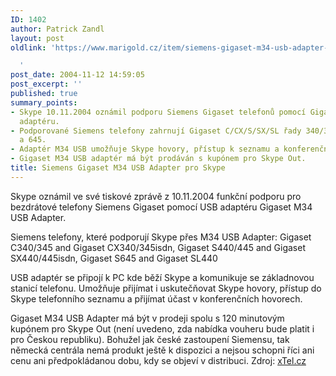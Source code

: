 ```yaml
---
ID: 1402
author: Patrick Zandl
layout: post
oldlink: 'https://www.marigold.cz/item/siemens-gigaset-m34-usb-adapter-pro-skype

  '
post_date: 2004-11-12 14:59:05
post_excerpt: ''
published: true
summary_points:
- Skype 10.11.2004 oznámil podporu Siemens Gigaset telefonů pomocí Gigaset M34 USB
  adaptéru.
- Podporované Siemens telefony zahrnují Gigaset C/CX/S/SX/SL řady 340/345, 440/445
  a 645.
- Adaptér M34 USB umožňuje Skype hovory, přístup k seznamu a konferenční hovory.
- Gigaset M34 USB adaptér má být prodáván s kupónem pro Skype Out.
title: Siemens Gigaset M34 USB Adapter pro Skype
---
```


<p>
Skype oznámil ve své tiskové zprávě z 10.11.2004 funkční podporu pro bezdrátové telefony Siemens Gigaset pomocí USB adaptéru Gigaset M34 USB Adapter.</p>

<p>
Siemens telefony, které podporují Skype přes M34 USB Adapter:
Gigaset C340/345 and Gigaset CX340/345isdn, Gigaset S440/445 and Gigaset SX440/445isdn, Gigaset S645 and Gigaset SL440</p>

<p>
USB adaptér se připojí k PC kde běží Skype a komunikuje se základnovou stanicí telefonu. Umožňuje přijímat i uskutečňovat Skype hovory, přístup do Skype telefonního seznamu a přijímat účast v konferenčních hovorech.</p>

<p>
Gigaset M34 USB Adapter má být v prodeji spolu s 120 minutovým kupónem pro Skype Out (není uvedeno, zda nabídka vouheru bude platit i pro Českou republiku).
Bohužel jak české zastoupení Siemensu, tak německá centrála nemá produkt ještě k dispozici a nejsou schopni říci ani cenu ani předpokládanou dobu, kdy se objeví v distribuci. Zdroj: <a href="http://www.xtel.cz/forum/viewtopic.php?t=52">xTel.cz</a>
</p>